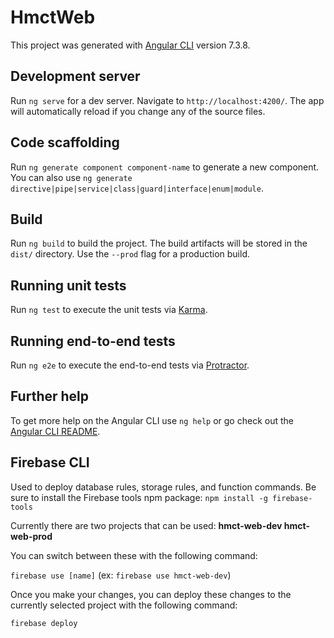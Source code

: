 # HmctWeb

This project was generated with [Angular CLI](https://github.com/angular/angular-cli) version 7.3.8.

## Development server

Run `ng serve` for a dev server. Navigate to `http://localhost:4200/`. The app will automatically reload if you change any of the source files.

## Code scaffolding

Run `ng generate component component-name` to generate a new component. You can also use `ng generate directive|pipe|service|class|guard|interface|enum|module`.

## Build

Run `ng build` to build the project. The build artifacts will be stored in the `dist/` directory. Use the `--prod` flag for a production build.

## Running unit tests

Run `ng test` to execute the unit tests via [Karma](https://karma-runner.github.io).

## Running end-to-end tests

Run `ng e2e` to execute the end-to-end tests via [Protractor](http://www.protractortest.org/).

## Further help

To get more help on the Angular CLI use `ng help` or go check out the [Angular CLI README](https://github.com/angular/angular-cli/blob/master/README.md).

## Firebase CLI

Used to deploy database rules, storage rules, and function commands. Be sure to install the Firebase tools npm package: `npm install -g firebase-tools`

Currently there are two projects that can be used:
**hmct-web-dev
hmct-web-prod**

You can switch between these with the following command:

`firebase use [name]` (ex: `firebase use hmct-web-dev`)

Once you make your changes, you can deploy these changes to the currently selected project with the following command:

`firebase deploy`

